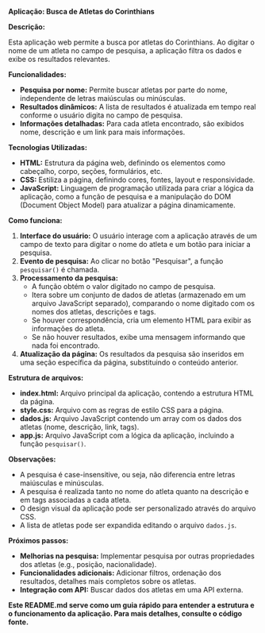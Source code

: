  **Aplicação: Busca de Atletas do Corinthians**

**Descrição:**

Esta aplicação web permite a busca por atletas do Corinthians. Ao digitar o nome de um atleta no campo de pesquisa, a aplicação filtra os dados e exibe os resultados relevantes.

**Funcionalidades:**

* **Pesquisa por nome:** Permite buscar atletas por parte do nome, independente de letras maiúsculas ou minúsculas.
* **Resultados dinâmicos:** A lista de resultados é atualizada em tempo real conforme o usuário digita no campo de pesquisa.
* **Informações detalhadas:** Para cada atleta encontrado, são exibidos nome, descrição e um link para mais informações.

**Tecnologias Utilizadas:**

* **HTML:** Estrutura da página web, definindo os elementos como cabeçalho, corpo, seções, formulários, etc.
* **CSS:** Estiliza a página, definindo cores, fontes, layout e responsividade.
* **JavaScript:** Linguagem de programação utilizada para criar a lógica da aplicação, como a função de pesquisa e a manipulação do DOM (Document Object Model) para atualizar a página dinamicamente.

**Como funciona:**

1. **Interface do usuário:** O usuário interage com a aplicação através de um campo de texto para digitar o nome do atleta e um botão para iniciar a pesquisa.
2. **Evento de pesquisa:** Ao clicar no botão "Pesquisar", a função `pesquisar()` é chamada.
3. **Processamento da pesquisa:**
   * A função obtém o valor digitado no campo de pesquisa.
   * Itera sobre um conjunto de dados de atletas (armazenado em um arquivo JavaScript separado), comparando o nome digitado com os nomes dos atletas, descrições e tags.
   * Se houver correspondência, cria um elemento HTML para exibir as informações do atleta.
   * Se não houver resultados, exibe uma mensagem informando que nada foi encontrado.
4. **Atualização da página:** Os resultados da pesquisa são inseridos em uma seção específica da página, substituindo o conteúdo anterior.

**Estrutura de arquivos:**

* **index.html:** Arquivo principal da aplicação, contendo a estrutura HTML da página.
* **style.css:** Arquivo com as regras de estilo CSS para a página.
* **dados.js:** Arquivo JavaScript contendo um array com os dados dos atletas (nome, descrição, link, tags).
* **app.js:** Arquivo JavaScript com a lógica da aplicação, incluindo a função `pesquisar()`.

**Observações:**

* A pesquisa é case-insensitive, ou seja, não diferencia entre letras maiúsculas e minúsculas.
* A pesquisa é realizada tanto no nome do atleta quanto na descrição e em tags associadas a cada atleta.
* O design visual da aplicação pode ser personalizado através do arquivo CSS.
* A lista de atletas pode ser expandida editando o arquivo `dados.js`.

**Próximos passos:**

* **Melhorias na pesquisa:** Implementar pesquisa por outras propriedades dos atletas (e.g., posição, nacionalidade).
* **Funcionalidades adicionais:** Adicionar filtros, ordenação dos resultados, detalhes mais completos sobre os atletas.
* **Integração com API:** Buscar dados dos atletas em uma API externa.

**Este README.md serve como um guia rápido para entender a estrutura e o funcionamento da aplicação. Para mais detalhes, consulte o código fonte.**
